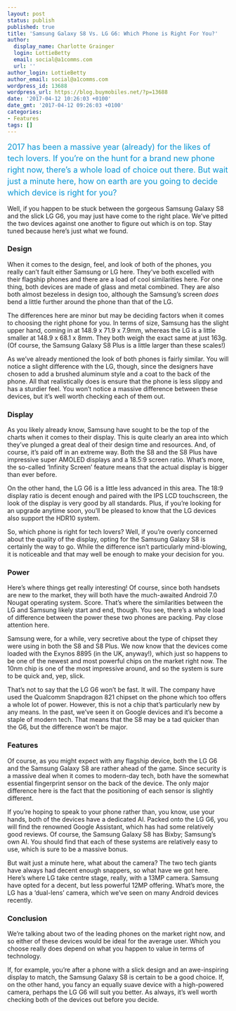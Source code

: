 ```yaml
---
layout: post
status: publish
published: true
title: 'Samsung Galaxy S8 Vs. LG G6: Which Phone is Right For You?'
author:
  display_name: Charlotte Grainger
  login: LottieBetty
  email: social@a1comms.com
  url: ''
author_login: LottieBetty
author_email: social@a1comms.com
wordpress_id: 13688
wordpress_url: https://blog.buymobiles.net/?p=13688
date: '2017-04-12 10:26:03 +0100'
date_gmt: '2017-04-12 09:26:03 +0100'
categories:
- Features
tags: []
---
```

<p><span class="postStandFirst" style="color: #0896d5; line-height: 26px; font-size: 18px;">2017 has been a massive year (already) for the likes of tech lovers. If you&rsquo;re on the hunt for a brand new phone right now, there&rsquo;s a whole load of choice out there. But wait just a minute here, how on earth are you going to decide which device is right for you?</span></p>
<p>Well, if you happen to be stuck between the gorgeous Samsung Galaxy S8 and the slick LG G6, you may just have come to the right place. We&rsquo;ve pitted the two devices against one another to figure out which is on top. Stay tuned because here&rsquo;s just what we found.</p>
<h3>Design</h3>
<p>When it comes to the design, feel, and look of both of the phones, you really can&rsquo;t fault either Samsung or LG here. They&rsquo;ve both excelled with their flagship phones and there are a load of cool similarities here. For one thing, both devices are made of glass and metal combined. They are also both almost bezeless in design too, although the Samsung&rsquo;s screen <i>does </i>bend a little further around the phone than that of the LG.</p>
<p>The differences here are minor but may be deciding factors when it comes to choosing the right phone for you. In terms of size, Samsung has the slight upper hand, coming in at 148.9 x 71.9 x 7.9mm, whereas the LG is a little smaller at 148.9 x 68.1 x 8mm. They both weigh the exact same at just 163g. (Of course, the Samsung Galaxy S8 Plus is a little larger than these scales!)</p>
<p>As we&rsquo;ve already mentioned the look of both phones is fairly similar. You will notice a slight difference with the LG, though, since the designers have chosen to add a brushed aluminum style and a coat to the back of the phone. All that realistically does is ensure that the phone is less slippy and has a sturdier feel. You won&rsquo;t notice a massive difference between these devices, but it&rsquo;s well worth checking each of them out.</p>
<h3>Display</h3>
<p>As you likely already know, Samsung have sought to be the top of the charts when it comes to their display. This is quite clearly an area into which they&rsquo;ve plunged a great deal of their design time and resources. And, of course, it&rsquo;s paid off in an extreme way. Both the S8 and the S8 Plus have impressive super AMOLED displays and a 18.5:9 screen ratio. What&rsquo;s more, the so-called &lsquo;Infinity Screen&rsquo; feature means that the actual display is bigger than ever before.</p>
<p>On the other hand, the LG G6 is a little less advanced in this area. The 18:9 display ratio is decent enough and paired with the IPS LCD touchscreen, the look of the display is very good by all standards. Plus, if you&rsquo;re looking for an upgrade anytime soon, you&rsquo;ll be pleased to know that the LG devices also support the HDR10 system.</p>
<p>So, which phone is right for tech lovers? Well, if you&rsquo;re overly concerned about the quality of the display, opting for the Samsung Galaxy S8 is certainly the way to go. While the difference isn&rsquo;t particularly mind-blowing, it is noticeable and that may well be enough to make your decision for you.</p>
<h3>Power</h3>
<p>Here&rsquo;s where things get really interesting! Of course, since both handsets are new to the market, they will both have the much-awaited Android 7.0 Nougat operating system. Score. That&rsquo;s where the similarities between the LG and Samsung likely start and end, though. You see, there&rsquo;s a whole load of difference between the power these two phones are packing. Pay close attention here.</p>
<p>Samsung were, for a while, very secretive about the type of chipset they were using in both the S8 and S8 Plus. We now know that the devices come loaded with the Exynos 8895 (in the UK, anyway!), which just so happens to be one of the newest and most powerful chips on the market right now. The 10nm chip is one of the most impressive around, and so the system is sure to be quick and, yep, slick.</p>
<p>That&rsquo;s not to say that the LG G6 won&rsquo;t be fast. It will. The company have used the Qualcomm Snapdragon 821 chipset on the phone which too offers a whole lot of power. However, this is not a chip that&rsquo;s particularly new by any means. In the past, we&rsquo;ve seen it on Google devices and it&rsquo;s become a staple of modern tech. That means that the S8 may be a tad quicker than the G6, but the difference won&rsquo;t be major.</p>
<h3>Features</h3>
<p>Of course, as you might expect with any flagship device, both the LG G6 and the Samsung Galaxy S8 are rather ahead of the game. Since security is a massive deal when it comes to modern-day tech, both have the somewhat essential fingerprint sensor on the back of the device. The only major difference here is the fact that the positioning of each sensor is slightly different.</p>
<p>If you&rsquo;re hoping to speak to your phone rather than, you know, use your hands, both of the devices have a dedicated AI. Packed onto the LG G6, you will find the renowned Google Assistant, which has had some relatively good reviews. Of course, the Samsung Galaxy S8 has Bixby; Samsung&rsquo;s own AI. You should find that each of these systems are relatively easy to use, which is sure to be a massive bonus.</p>
<p>But wait just a minute here, what about the camera? The two tech giants have always had decent enough snappers, so what have we got here. Here&rsquo;s where LG take centre stage, really, with a 13MP camera. Samsung have opted for a decent, but less powerful 12MP offering. What&rsquo;s more, the LG has a &lsquo;dual-lens&rsquo; camera, which we&rsquo;ve seen on many Android devices recently.</p>
<h3>Conclusion</h3>
<p>We&rsquo;re talking about two of the leading phones on the market right now, and so either of these devices would be ideal for the average user. Which you choose really does depend on what you happen to value in terms of technology.</p>
<p>If, for example, you&rsquo;re after a phone with a slick design and an awe-inspiring display to match, the Samsung Galaxy S8 is certain to be a good choice. If, on the other hand, you fancy an equally suave device with a high-powered camera, perhaps the LG G6 will suit you better. As always, it&rsquo;s well worth checking both of the devices out before you decide.</p>
